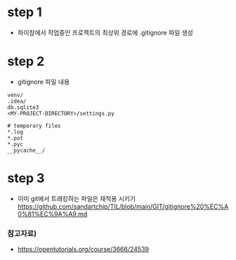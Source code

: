 
# step 1
- 파이참에서 작업중인 프로젝트의 최상위 경로에 .gitignore 파일 생성

# step 2
- gitignore 파일 내용 

```
venv/
.idea/
db.sqlite3
<MY-PROJECT-DIRECTORY>/settings.py
 
# temporary files
*.log
*.pot
*.pyc
__pycache__/
```

# step 3
- 이미 git에서 트래킹하는 파일은 재적용 시키기 
https://github.com/sandartchip/TIL/blob/main/GIT/gitignore%20%EC%A0%81%EC%9A%A9.md

### 참고자료)
- https://opentutorials.org/course/3666/24539
